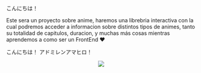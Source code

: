 こんにちは！

Este sera un proyecto sobre anime, haremos una librebria interactiva con la cual podremos acceder a informacion sobre distintos tipos de animes, tanto su totalidad de capitulos, duracion, y muchas más cosas mientras aprendemos a como ser un FrontEnd ♥

こんにちは！ アドミレンアマヒロ！
<p></p> <!-- Alinear a la Mahiro... -->
<div class="Mahiro" style="display:flex;align-items:center;justify-content:center;width:100%">
  <img style="margin:auto" src="https://i.pinimg.com/564x/3f/fc/1e/3ffc1e7349e64480696c4f76e37f0b2e.jpg">
</div>
